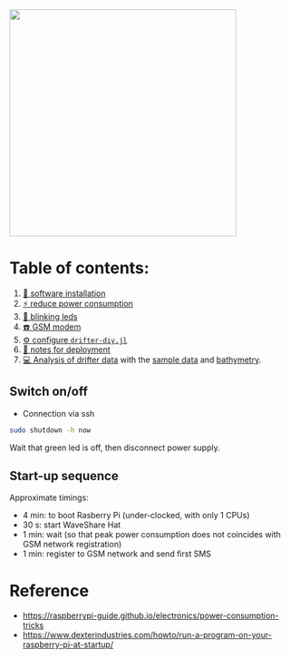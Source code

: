 
<img src="https://github.com/user-attachments/assets/22ea3f79-fd94-4903-8872-f0c43a4a01b1" width="400">



# Table of contents:


1. [💾 software installation](01-software-installation.md)
1. [⚡ reduce power consumption](02-reduce-power-consumption.md)
1. [🚨 blinking leds](03-blinking-leds.md)
1. [☎️ GSM modem](04-GSM-modem.md)
1. [⚙️ configure `drifter-diy.jl`](05-configure-drifter-diy.md)
1. [🌊 notes for deployment](06-deployment.md)
1. [💻 Analysis of drifter data](https://tinyurl.com/drifter-julia) with the [sample data](https://dox.ulg.ac.be/index.php/s/fMcSM6wLjXAVYLR/download)
    and [bathymetry](https://dox.ulg.ac.be/index.php/s/9ZwWDbsTgCwgS90/download).

## Switch on/off

* Connection via ssh

``` bash
sudo shutdown -h now
```

Wait that green led is off, then disconnect power supply.

## Start-up sequence

Approximate timings:

* 4 min: to boot Rasberry Pi (under-clocked, with only 1 CPUs)
* 30 s: start WaveShare Hat
* 1 min: wait (so that peak power consumption does not coincides with GSM network registration)
* 1 min: register to GSM network and send first SMS




# Reference


* https://raspberrypi-guide.github.io/electronics/power-consumption-tricks
* https://www.dexterindustries.com/howto/run-a-program-on-your-raspberry-pi-at-startup/
